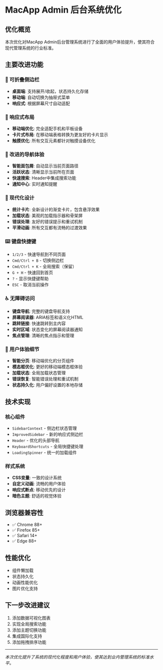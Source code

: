 # MacApp Admin 后台系统优化

## 优化概览

本次优化对MacApp Admin后台管理系统进行了全面的用户体验提升，使其符合现代管理系统的行业标准。

## 主要改进功能

### 🔄 可折叠侧边栏
- **桌面端**: 支持展开/收起，状态持久化存储
- **移动端**: 自动切换为抽屉式菜单
- **响应式**: 根据屏幕尺寸自动适配

### 📱 响应式布局
- **移动端优化**: 完全适配手机和平板设备
- **卡片式布局**: 在移动端表格转换为更友好的卡片显示
- **触摸优化**: 所有交互元素都针对触摸设备优化

### 🧭 改进的导航体验
- **智能面包屑**: 自动显示当前页面路径
- **活跃状态**: 清晰显示当前所在页面
- **快速搜索**: Header中集成搜索功能
- **通知中心**: 实时通知提醒

### 🎨 现代化设计
- **统计卡片**: 全新设计的渐变卡片，包含悬浮效果
- **加载状态**: 美观的加载指示器和骨架屏
- **错误处理**: 友好的错误提示和重试机制
- **平滑动画**: 所有交互都有流畅的过渡效果

### ⌨️ 键盘快捷键
- `1/2/3` - 快速导航到不同页面
- `Cmd/Ctrl + B` - 切换侧边栏
- `Cmd/Ctrl + K` - 全局搜索（保留）
- `G + H` - 快速回到首页
- `?` - 显示快捷键帮助
- `ESC` - 取消当前操作

### ♿ 无障碍访问
- **键盘导航**: 完整的键盘导航支持
- **屏幕阅读器**: ARIA标签和语义化HTML
- **跳转链接**: 快速跳转到主内容
- **实时区域**: 状态变化的屏幕阅读器通知
- **焦点管理**: 清晰的焦点指示和管理

### 🔧 用户体验细节
- **智能分页**: 移动端优化的分页组件
- **模态框优化**: 更好的移动端模态框体验
- **加载状态**: 全局加载状态管理
- **错误恢复**: 智能错误处理和重试机制
- **状态持久化**: 用户偏好设置的本地存储

## 技术实现

### 核心组件
- `SidebarContext` - 侧边栏状态管理
- `ImprovedSidebar` - 新的响应式侧边栏
- `Header` - 优化的头部导航
- `KeyboardShortcuts` - 全局快捷键处理
- `LoadingSpinner` - 统一的加载组件

### 样式系统
- **CSS变量**: 一致的设计系统
- **自定义动画**: 流畅的用户体验
- **响应式断点**: 移动优先的设计
- **暗色主题**: 舒适的视觉体验

## 浏览器兼容性
- ✅ Chrome 88+
- ✅ Firefox 85+
- ✅ Safari 14+
- ✅ Edge 88+

## 性能优化
- 组件懒加载
- 状态持久化
- 动画性能优化
- 图片优化支持

## 下一步改进建议
1. 添加数据可视化图表
2. 实现全局搜索功能
3. 添加主题切换功能
4. 集成国际化支持
5. 添加拖拽排序功能

---

*本次优化提升了系统的现代化程度和用户体验，使其达到业内管理系统的标准水平。*
